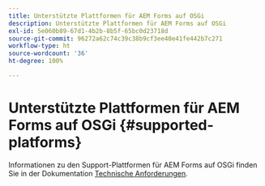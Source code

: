 ```yaml
---
title: Unterstützte Plattformen für AEM Forms auf OSGi
description: Unterstützte Plattformen für AEM Forms auf OSGi
exl-id: 5e060b89-67d1-4b2b-8b5f-65bc0d23718d
source-git-commit: 96272a62c74c39c38b9cf3ee40e41fe442b7c271
workflow-type: ht
source-wordcount: '36'
ht-degree: 100%

---
```


# Unterstützte Plattformen für AEM Forms auf OSGi {#supported-platforms}

Informationen zu den Support-Plattformen für AEM Forms auf OSGi finden Sie in der Dokumentation [Technische Anforderungen](/help/sites-deploying/technical-requirements.md).
